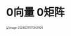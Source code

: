 # 0向量 0矩阵

<img src="https://cvp.oss-cn-shanghai.aliyuncs.com/picgo/202403111713144.png" alt="image-20240311171343926" style="zoom:50%;" />